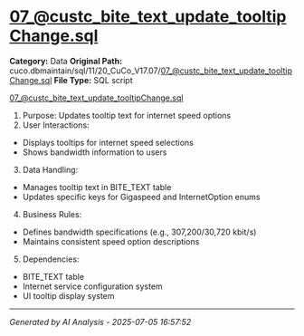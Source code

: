 # 07_@custc_bite_text_update_tooltipChange.sql

**Category:** Data
**Original Path:** cuco.dbmaintain/sql/11/20_CuCo_V17.07/07_@custc_bite_text_update_tooltipChange.sql
**File Type:** SQL script

07_@custc_bite_text_update_tooltipChange.sql
1. Purpose: Updates tooltip text for internet speed options
2. User Interactions:
- Displays tooltips for internet speed selections
- Shows bandwidth information to users
3. Data Handling:
- Manages tooltip text in BITE_TEXT table
- Updates specific keys for Gigaspeed and InternetOption enums
4. Business Rules:
- Defines bandwidth specifications (e.g., 307,200/30,720 kbit/s)
- Maintains consistent speed option descriptions
5. Dependencies:
- BITE_TEXT table
- Internet service configuration system
- UI tooltip display system

---
*Generated by AI Analysis - 2025-07-05 16:57:52*
